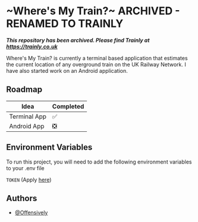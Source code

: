 
# ~Where's My Train?~ ARCHIVED - RENAMED TO TRAINLY

***This repository has been archived. Please find Trainly at https://trainly.co.uk***

Where's My Train? is currently a terminal based application that estimates the current location of any overground train on the UK Railway Network. I have also started work on an Android application.

## Roadmap

| Idea         | Completed |
| ------------ | --------- |
| Terminal App | ✅        |
| Android App  | ❎        |


## Environment Variables

To run this project, you will need to add the following environment variables to your .env file

`TOKEN` (Apply [here](http://realtime.nationalrail.co.uk/OpenLDBWSRegistration/?_gl=1*hsan3d*_ga*MTkyMDcwMzkxNC4xNjY5MDI5ODg5*_ga_9XZQ64P5VS*MTY2OTIwMDI4OS44LjEuMTY2OTIwMDI5Mi4wLjAuMA))

## Authors

- [@Offensively](https://www.github.com/Offensively)

